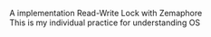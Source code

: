 A implementation Read-Write Lock with Zemaphore<br>
This is my individual practice for understanding OS
